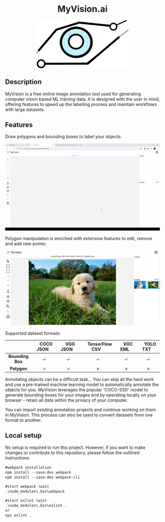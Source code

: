 <h1 align="center">MyVision.ai<nolink></h1>

<p align="center"> 
    <img width="300" src="./presenting 5.png" alt="Logo">
</p>

## Description

MyVision is a free online image annotation tool used for generating computer vision based ML training data. It is designed with the user in mind, offering features to speed up the labelling process and maintain workflows with large datasets.

## Features

Draw polygons and bounding boxes to label your objects:
<p align="center">
    <img width="1000" src="./2020-06-26%2021-48-26%20(1).gif" alt="Logo">
</p>

Polygon manipulation is enriched with extensive features to edit, remove and add new points:

<p align="center"> 
    <img width="1000" src="./2020-06-26%2022-30-03.gif" alt="Logo">
</p>

Supported dataset formats:

|| &nbsp;&nbsp;&nbsp;COCO JSON&nbsp;&nbsp;&nbsp;|&nbsp;&nbsp;&nbsp;VGG JSON&nbsp;&nbsp;&nbsp;| &nbsp;&nbsp;&nbsp;TensorFlow CSV&nbsp;&nbsp;&nbsp;|&nbsp;&nbsp;&nbsp;VOC XML&nbsp;&nbsp;&nbsp;|&nbsp;&nbsp;&nbsp;YOLO TXT&nbsp;&nbsp;&nbsp;|
|:---------------:|:-:|:-:|:-:|:-:|:-:|
| **Bounding Box**|✓|✓|✓|✓|✓|
| **Polygon**     |✓|✓|✗|✗|✗|

Annotating objects can be a difficult task... You can skip all the hard work and use a pre-trained machine learning model to automatically annotate the objects for you. MyVision leverages the popular 'COCO-SSD' model to generate bounding boxes for your images and by operating locally on your browser - retain all data within the privacy of your computer.


You can import existing annotation projects and continue working on them in MyVision. This process can also be used to convert datasets from one format to another:


## Local setup

No setup is required to run this project. However, if you want to make changes or contribute to this repository, please follow the outlined instructions:

```
#webpack installation
npm install --save-dev webpack
npm install --save-dev webpack-cli
```

```
#start webpack (win)
.\node_modules\.bin\webpack
```

```
#start eslint (win)
.\node_modules\.bin\eslint .
or
npx eslint .
```
